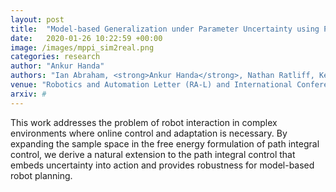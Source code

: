 ```yaml
---
layout: post
title:  "Model-based Generalization under Parameter Uncertainty using Path Integral Control"
date:   2020-01-26 10:22:59 +00:00
image: /images/mppi_sim2real.png
categories: research
author: "Ankur Handa"
authors: "Ian Abraham, <strong>Ankur Handa</strong>, Nathan Ratliff, Kendall Lowrey, Todd D. Murphey, Dieter Fox"
venue: "Robotics and Automation Letter (RA-L) and International Conference on Robotics and Automation (ICRA)"
arxiv: #
---
```

This work addresses the problem of robot interaction in complex environments where online control and adaptation is necessary. By expanding the sample space in the free energy formulation of path integral control, we derive a natural extension to the path integral control that embeds uncertainty into action and provides robustness for model-based robot planning.
